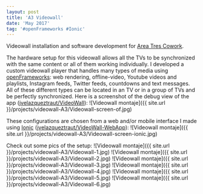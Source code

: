 ```yaml
---
layout: post
title: 'A3 Videowall'
date: 'May 2017'
tag: '#openFrameworks #Ionic'
---
```

Videowall installation and software development for [Area Tres Cowork](http://www.areatresworkplace.com/).

The hardware setup for this videowall allows all the TVs to be synchronized with the same content or all of them working individually. I developed a custom videowall player that handles many types of media using [openFrameworks](https://openframeworks.cc/): web rendering, offline-video, Youtube videos and playlists, Instagram feeds, Twitter feeds, countdowns and text messages. All of these different types can be located in an TV or in a group of TVs and be perfectly synchronized. Here is a screenshot of the debug view of the app ([jvelazqueztraut/VideoWall](https://github.com/jvelazqueztraut/VideoWall)):
![Videowall montaje]({{ site.url }}/projects/videowall-A3/Videowall-screen-of.jpg)

These configurations are chosen from a web and/or mobile interface I made using [Ionic](https://ionicframework.com/) ([jvelazqueztraut/VideoWall-WebApp](https://github.com/jvelazqueztraut/VideoWall-WebApp)):
![Videowall montaje]({{ site.url }}/projects/videowall-A3/Videowall-screen-ionic.jpg)

Check out some pics of the setup:
![Videowall montaje]({{ site.url }}/projects/videowall-A3/Videowall-1.jpg)
![Videowall montaje]({{ site.url }}/projects/videowall-A3/Videowall-2.jpg)
![Videowall montaje]({{ site.url }}/projects/videowall-A3/Videowall-3.jpg)
![Videowall montaje]({{ site.url }}/projects/videowall-A3/Videowall-4.jpg)
![Videowall montaje]({{ site.url }}/projects/videowall-A3/Videowall-5.jpg)
![Videowall montaje]({{ site.url }}/projects/videowall-A3/Videowall-6.jpg)
